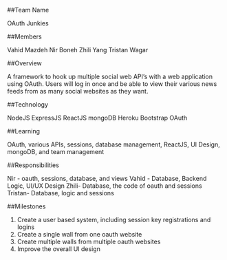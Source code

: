 ##Team Name 

OAuth Junkies 

##Members

Vahid Mazdeh 
Nir Boneh 
Zhili Yang
Tristan Wagar

##Overview

A framework to hook up multiple social web API’s with a web application using OAuth. Users will log in once and be able to view their various news feeds from as many social websites as they want.

##Technology

NodeJS
ExpressJS
ReactJS
mongoDB
Heroku
Bootstrap
OAuth

##Learning 

OAuth, various APIs, sessions, database management, ReactJS, UI Design, mongoDB, and team management 

##Responsibilities

Nir - oauth, sessions, database, and views
Vahid - Database, Backend Logic, UI/UX Design
Zhili-  Database, the code of oauth and sessions 
Tristan- Database, logic and sessions

##Milestones

1. Create a user based system, including session key registrations and logins
2. Create a single wall from one oauth website
3. Create multiple walls from multiple oauth websites
4. Improve the overall UI design